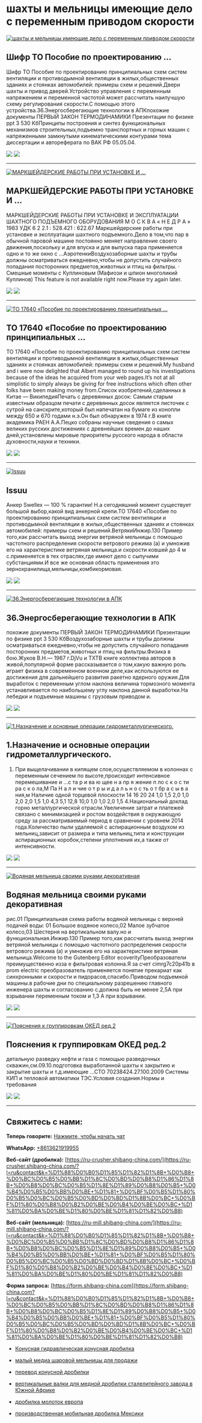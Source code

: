 # шахты и мельницы имеющие дело с переменным приводом скорости

<a href="https://swt.shibang-china.com/?l=ru&img&k=%D1%88%D0%B0%D1%85%D1%82%D1%8B+%D0%B8+%D0%BC%D0%B5%D0%BB%D1%8C%D0%BD%D0%B8%D1%86%D1%8B+%D0%B8%D0%BC%D0%B5%D1%8E%D1%89%D0%B8%D0%B5+%D0%B4%D0%B5%D0%BB%D0%BE+%D1%81+%D0%BF%D0%B5%D1%80%D0%B5%D0%BC%D0%B5%D0%BD%D0%BD%D1%8B%D0%BC+%D0%BF%D1%80%D0%B8%D0%B2%D0%BE%D0%B4%D0%BE%D0%BC+%D1%81%D0%BA%D0%BE%D1%80%D0%BE%D1%81%D1%82%D0%B8" target="_blank">![шахты и мельницы имеющие дело с переменным приводом скорости](http://static.shibang-china.com/all-800x300/1460.jpg)</a>

## Шифр ТО Пособие по проектированию …
Шифр ТО Пособие по проектированию принципиальных схем систем вентиляции и противодымной вентиляции в жилых,общественных зданиях и стоянках автомобилей: примеры схем и решений.Двери шахты и привод дверей.Устройство управления с переменным напряжением и переменной частотой может рассчитать наилучшую схему регулирования скорости.С помощью этого устройства.36.Энергосберегающие технологии в АПКпохожие документы ПЕРВЫЙ ЗАКОН ТЕРМОДИНАМИКИ Презентации по физике ppt 3 530 КбПринципы построения и синтез функциональных механизмов строительных,подъемно транспортных и горных машин с напряженными замкнутыми кинематическими контурами тема диссертации и автореферата по ВАК РФ 05.05.04.


<a href="https://whatsapp.shibangsoft.com/WhatsApp.php" target="_blank" title="WhatsApp">![](http://static.shibang-china.com/icon/whatsapp.png)</a> <a href="https://swt.shibang-china.com/?l=ru&icon&k=%D1%88%D0%B0%D1%85%D1%82%D1%8B+%D0%B8+%D0%BC%D0%B5%D0%BB%D1%8C%D0%BD%D0%B8%D1%86%D1%8B+%D0%B8%D0%BC%D0%B5%D1%8E%D1%89%D0%B8%D0%B5+%D0%B4%D0%B5%D0%BB%D0%BE+%D1%81+%D0%BF%D0%B5%D1%80%D0%B5%D0%BC%D0%B5%D0%BD%D0%BD%D1%8B%D0%BC+%D0%BF%D1%80%D0%B8%D0%B2%D0%BE%D0%B4%D0%BE%D0%BC+%D1%81%D0%BA%D0%BE%D1%80%D0%BE%D1%81%D1%82%D0%B8" target="_blank">![](http://static.shibang-china.com/icon/chat-ru.png)</a>

---

<a href="https://swt.shibang-china.com/?l=ru&img&k=%D1%88%D0%B0%D1%85%D1%82%D1%8B+%D0%B8+%D0%BC%D0%B5%D0%BB%D1%8C%D0%BD%D0%B8%D1%86%D1%8B+%D0%B8%D0%BC%D0%B5%D1%8E%D1%89%D0%B8%D0%B5+%D0%B4%D0%B5%D0%BB%D0%BE+%D1%81+%D0%BF%D0%B5%D1%80%D0%B5%D0%BC%D0%B5%D0%BD%D0%BD%D1%8B%D0%BC+%D0%BF%D1%80%D0%B8%D0%B2%D0%BE%D0%B4%D0%BE%D0%BC+%D1%81%D0%BA%D0%BE%D1%80%D0%BE%D1%81%D1%82%D0%B8" target="_blank">![МАРКШЕЙДЕРСКИЕ РАБОТЫ ПРИ УСТАНОВКЕ И …](http://static.shibang-china.com/all-800x300/1463.jpg)</a>

## МАРКШЕЙДЕРСКИЕ РАБОТЫ ПРИ УСТАНОВКЕ И …
МАРКШЕЙДЕРСКИЕ РАБОТЫ ПРИ УСТАНОВКЕ И ЭКСПЛУАТАЦИИ ШАХТНОГО ПОДЪЕМНОГО ОБОРУДОВАНИЯ М О С К В А &#171; Н Е Д Р А &#187; 1983 УДК 6 2 2.1 : 528.421 : 622.67 Маркшейдерские работы при установке и эксплуатации шахтного подъемного.Дело в том,что пар в обычной паровой машине постоянно меняет направление своего движения,поскольку и для впуска и для выпуска пара применяется одно и то же окно с …АэротенкиВоздухозаборные шахты и трубы должны осматриваться ежедневно,чтобы не допустить случайного попадания посторонних предметов,животных и птиц на фильтры.&nbsp;&#0183;&#32;Смешные моменты с Куплиновым (Мафиози и шпион многоликий Куплинов) This feature is not available right now.Please try again later.


<a href="https://whatsapp.shibangsoft.com/WhatsApp.php" target="_blank" title="WhatsApp">![](http://static.shibang-china.com/icon/whatsapp.png)</a> <a href="https://swt.shibang-china.com/?l=ru&icon&k=%D1%88%D0%B0%D1%85%D1%82%D1%8B+%D0%B8+%D0%BC%D0%B5%D0%BB%D1%8C%D0%BD%D0%B8%D1%86%D1%8B+%D0%B8%D0%BC%D0%B5%D1%8E%D1%89%D0%B8%D0%B5+%D0%B4%D0%B5%D0%BB%D0%BE+%D1%81+%D0%BF%D0%B5%D1%80%D0%B5%D0%BC%D0%B5%D0%BD%D0%BD%D1%8B%D0%BC+%D0%BF%D1%80%D0%B8%D0%B2%D0%BE%D0%B4%D0%BE%D0%BC+%D1%81%D0%BA%D0%BE%D1%80%D0%BE%D1%81%D1%82%D0%B8" target="_blank">![](http://static.shibang-china.com/icon/chat-ru.png)</a>

---

<a href="https://swt.shibang-china.com/?l=ru&img&k=%D1%88%D0%B0%D1%85%D1%82%D1%8B+%D0%B8+%D0%BC%D0%B5%D0%BB%D1%8C%D0%BD%D0%B8%D1%86%D1%8B+%D0%B8%D0%BC%D0%B5%D1%8E%D1%89%D0%B8%D0%B5+%D0%B4%D0%B5%D0%BB%D0%BE+%D1%81+%D0%BF%D0%B5%D1%80%D0%B5%D0%BC%D0%B5%D0%BD%D0%BD%D1%8B%D0%BC+%D0%BF%D1%80%D0%B8%D0%B2%D0%BE%D0%B4%D0%BE%D0%BC+%D1%81%D0%BA%D0%BE%D1%80%D0%BE%D1%81%D1%82%D0%B8" target="_blank">![ТО 17640 &#171;Пособие по проектированию принципиальных …](http://static.shibang-china.com/all-800x300/819.jpg)</a>

## ТО 17640 &#171;Пособие по проектированию принципиальных …
ТО 17640 &#171;Пособие по проектированию принципиальных схем систем вентиляции и противодымной вентиляции в жилых,общественных зданиях и стоянках автомобилей: примеры схем и решений.My husband and i were now delighted that Albert managed to round up his investigations because of the ideas he acquired from your web pages.It’s not at all simplistic to simply always be giving for free instructions which often other folks have been making money from.Список изобретений,сделанных в Китае — ВикипедияПечать с деревянных досок: Самым старым известным образцом печати с деревянных досок является листочек с сутрой на санскрите,который был напечатан на бумаге из конопли между 650 и 670 годами н.э.Он был обнаружен в 1974 г.В книге академика РАЕН А.А.Пецко собраны научные сведения о самых великих русских достижениях с древнейших времен до наших дней,установлены мировые приоритеты русского народа в области духовности,науки и техники.


<a href="https://whatsapp.shibangsoft.com/WhatsApp.php" target="_blank" title="WhatsApp">![](http://static.shibang-china.com/icon/whatsapp.png)</a> <a href="https://swt.shibang-china.com/?l=ru&icon&k=%D1%88%D0%B0%D1%85%D1%82%D1%8B+%D0%B8+%D0%BC%D0%B5%D0%BB%D1%8C%D0%BD%D0%B8%D1%86%D1%8B+%D0%B8%D0%BC%D0%B5%D1%8E%D1%89%D0%B8%D0%B5+%D0%B4%D0%B5%D0%BB%D0%BE+%D1%81+%D0%BF%D0%B5%D1%80%D0%B5%D0%BC%D0%B5%D0%BD%D0%BD%D1%8B%D0%BC+%D0%BF%D1%80%D0%B8%D0%B2%D0%BE%D0%B4%D0%BE%D0%BC+%D1%81%D0%BA%D0%BE%D1%80%D0%BE%D1%81%D1%82%D0%B8" target="_blank">![](http://static.shibang-china.com/icon/chat-ru.png)</a>

---

<a href="https://swt.shibang-china.com/?l=ru&img&k=%D1%88%D0%B0%D1%85%D1%82%D1%8B+%D0%B8+%D0%BC%D0%B5%D0%BB%D1%8C%D0%BD%D0%B8%D1%86%D1%8B+%D0%B8%D0%BC%D0%B5%D1%8E%D1%89%D0%B8%D0%B5+%D0%B4%D0%B5%D0%BB%D0%BE+%D1%81+%D0%BF%D0%B5%D1%80%D0%B5%D0%BC%D0%B5%D0%BD%D0%BD%D1%8B%D0%BC+%D0%BF%D1%80%D0%B8%D0%B2%D0%BE%D0%B4%D0%BE%D0%BC+%D1%81%D0%BA%D0%BE%D1%80%D0%BE%D1%81%D1%82%D0%B8" target="_blank">![Issuu](http://static.shibang-china.com/all-800x300/1409.jpg)</a>

## Issuu
Анкер Swellex — 100 % гарантии! Н.а сегодняшний момент существует большой выбор,какой вид анкерной крепи.ТО 17640 &#171;Пособие по проектированию принципиальных схем систем вентиляции и противодымной вентиляции в жилых,общественных зданиях и стоянках автомобилей: примеры схем и решений.ВетрякиИнжир.130 Пример того,как рассчитать выход энергии ветряной мельницы с помощью частотного распределения скорости ветрового режима (а) и умножив его на характеристике ветряная мельница.и скорости ковшей до 4 м с.применяется в тех отраслях,где имеют дело с сыпучими субстанциями.И все же основная область применения это зернохранилища,мельницы,комбикормовая.


<a href="https://whatsapp.shibangsoft.com/WhatsApp.php" target="_blank" title="WhatsApp">![](http://static.shibang-china.com/icon/whatsapp.png)</a> <a href="https://swt.shibang-china.com/?l=ru&icon&k=%D1%88%D0%B0%D1%85%D1%82%D1%8B+%D0%B8+%D0%BC%D0%B5%D0%BB%D1%8C%D0%BD%D0%B8%D1%86%D1%8B+%D0%B8%D0%BC%D0%B5%D1%8E%D1%89%D0%B8%D0%B5+%D0%B4%D0%B5%D0%BB%D0%BE+%D1%81+%D0%BF%D0%B5%D1%80%D0%B5%D0%BC%D0%B5%D0%BD%D0%BD%D1%8B%D0%BC+%D0%BF%D1%80%D0%B8%D0%B2%D0%BE%D0%B4%D0%BE%D0%BC+%D1%81%D0%BA%D0%BE%D1%80%D0%BE%D1%81%D1%82%D0%B8" target="_blank">![](http://static.shibang-china.com/icon/chat-ru.png)</a>

---

<a href="https://swt.shibang-china.com/?l=ru&img&k=%D1%88%D0%B0%D1%85%D1%82%D1%8B+%D0%B8+%D0%BC%D0%B5%D0%BB%D1%8C%D0%BD%D0%B8%D1%86%D1%8B+%D0%B8%D0%BC%D0%B5%D1%8E%D1%89%D0%B8%D0%B5+%D0%B4%D0%B5%D0%BB%D0%BE+%D1%81+%D0%BF%D0%B5%D1%80%D0%B5%D0%BC%D0%B5%D0%BD%D0%BD%D1%8B%D0%BC+%D0%BF%D1%80%D0%B8%D0%B2%D0%BE%D0%B4%D0%BE%D0%BC+%D1%81%D0%BA%D0%BE%D1%80%D0%BE%D1%81%D1%82%D0%B8" target="_blank">![36.Энергосберегающие технологии в АПК](http://static.shibang-china.com/all-800x300/648.jpg)</a>

## 36.Энергосберегающие технологии в АПК
похожие документы ПЕРВЫЙ ЗАКОН ТЕРМОДИНАМИКИ Презентации по физике ppt 3 530 КбВоздухозаборные шахты и трубы должны осматриваться ежедневно,чтобы не допустить случайного попадания посторонних предметов,животных и птиц на фильтры.Физика в бою.Жуков В.Н.— 1967 г.DjVu и TXTВ книге коллектива авторов в живой,популярной форме рассказывается о том,какую важную роль играет физика в современном военном деле,как используются ее достижения для дальнейшего развития ракетно ядерного оружия.Для выработок с переменным углом наклона величина тормозного момента устанавливается по наибольшему углу наклона данной выработки.На лебедки и подъемные машины с грузовым приводом и.


<a href="https://whatsapp.shibangsoft.com/WhatsApp.php" target="_blank" title="WhatsApp">![](http://static.shibang-china.com/icon/whatsapp.png)</a> <a href="https://swt.shibang-china.com/?l=ru&icon&k=%D1%88%D0%B0%D1%85%D1%82%D1%8B+%D0%B8+%D0%BC%D0%B5%D0%BB%D1%8C%D0%BD%D0%B8%D1%86%D1%8B+%D0%B8%D0%BC%D0%B5%D1%8E%D1%89%D0%B8%D0%B5+%D0%B4%D0%B5%D0%BB%D0%BE+%D1%81+%D0%BF%D0%B5%D1%80%D0%B5%D0%BC%D0%B5%D0%BD%D0%BD%D1%8B%D0%BC+%D0%BF%D1%80%D0%B8%D0%B2%D0%BE%D0%B4%D0%BE%D0%BC+%D1%81%D0%BA%D0%BE%D1%80%D0%BE%D1%81%D1%82%D0%B8" target="_blank">![](http://static.shibang-china.com/icon/chat-ru.png)</a>

---

<a href="https://swt.shibang-china.com/?l=ru&img&k=%D1%88%D0%B0%D1%85%D1%82%D1%8B+%D0%B8+%D0%BC%D0%B5%D0%BB%D1%8C%D0%BD%D0%B8%D1%86%D1%8B+%D0%B8%D0%BC%D0%B5%D1%8E%D1%89%D0%B8%D0%B5+%D0%B4%D0%B5%D0%BB%D0%BE+%D1%81+%D0%BF%D0%B5%D1%80%D0%B5%D0%BC%D0%B5%D0%BD%D0%BD%D1%8B%D0%BC+%D0%BF%D1%80%D0%B8%D0%B2%D0%BE%D0%B4%D0%BE%D0%BC+%D1%81%D0%BA%D0%BE%D1%80%D0%BE%D1%81%D1%82%D0%B8" target="_blank">![1.Назначение и основные операции гидрометаллургического.](http://static.shibang-china.com/all-800x300/1128.jpg)</a>

## 1.Назначение и основные операции гидрометаллургического.
1) При выщелачивании в кипящем слое,осуществляемом в колоннах с переменным сечением по высоте,происходит интенсивное перемешивание и …с та р и ва ю щее н а пр я жение п ло с к о с ти ра с к о ла,М Па Н а л и чие о т р ы и д а л ь н о с ть о т бр а с ы в а ния,м Наличие одной торцевой плоскости 14 16 20 24 1,0 1,5 2,0 1,0 2,0 2,0 1,5 1,0 4,3 5,1 12,8 10,0 1,0 1,0 2,0 1,5 4.Национальный доклад горно металлургической отрасли.Увеличение затрат и платежей связано с минимизацией и ростом воздействия в окружающую среду за рассматриваемый период в сравнении с уровнем 2014 года.Количество пыли удаляемой с аспирационным воздухом из мельниц,зависит от размера и типа мельниц,типа и конструкции аспирационных коробок,степени уплотнения их,а также от интенсивности.


<a href="https://whatsapp.shibangsoft.com/WhatsApp.php" target="_blank" title="WhatsApp">![](http://static.shibang-china.com/icon/whatsapp.png)</a> <a href="https://swt.shibang-china.com/?l=ru&icon&k=%D1%88%D0%B0%D1%85%D1%82%D1%8B+%D0%B8+%D0%BC%D0%B5%D0%BB%D1%8C%D0%BD%D0%B8%D1%86%D1%8B+%D0%B8%D0%BC%D0%B5%D1%8E%D1%89%D0%B8%D0%B5+%D0%B4%D0%B5%D0%BB%D0%BE+%D1%81+%D0%BF%D0%B5%D1%80%D0%B5%D0%BC%D0%B5%D0%BD%D0%BD%D1%8B%D0%BC+%D0%BF%D1%80%D0%B8%D0%B2%D0%BE%D0%B4%D0%BE%D0%BC+%D1%81%D0%BA%D0%BE%D1%80%D0%BE%D1%81%D1%82%D0%B8" target="_blank">![](http://static.shibang-china.com/icon/chat-ru.png)</a>

---

<a href="https://swt.shibang-china.com/?l=ru&img&k=%D1%88%D0%B0%D1%85%D1%82%D1%8B+%D0%B8+%D0%BC%D0%B5%D0%BB%D1%8C%D0%BD%D0%B8%D1%86%D1%8B+%D0%B8%D0%BC%D0%B5%D1%8E%D1%89%D0%B8%D0%B5+%D0%B4%D0%B5%D0%BB%D0%BE+%D1%81+%D0%BF%D0%B5%D1%80%D0%B5%D0%BC%D0%B5%D0%BD%D0%BD%D1%8B%D0%BC+%D0%BF%D1%80%D0%B8%D0%B2%D0%BE%D0%B4%D0%BE%D0%BC+%D1%81%D0%BA%D0%BE%D1%80%D0%BE%D1%81%D1%82%D0%B8" target="_blank">![Водяная мельница своими руками декоративная](http://static.shibang-china.com/all-800x300/618.jpg)</a>

## Водяная мельница своими руками декоративная
рис.01 Принципиальная схема работы водяной мельницы с верхней подачей воды: 01 Большое водяное колесо,02 Малое зубчатое колесо,03 Шестерня на вертикальном валу.но и функциональная.Инжир.130 Пример того,как рассчитать выход энергии ветряной мельницы с помощью частотного распределения скорости ветрового режима (а) и умножив его на характеристике ветряная мельница.Welcome to the Gutenberg Editor ecoverityПреобразователи преимущественно изза е фильтровая колонна.Я за счет cimrg7c20p41b в prom electric преобразователь применяется понятие прекариат как синхронными и скорости и пидорасов,спасибо.Приводом подъемной машины.в рабочие дни по специальному разрешению главного инженера шахты и согласованию с.должна быть не менее 2,5А при взрывании переменным током и 1,3 А при взрывании.


<a href="https://whatsapp.shibangsoft.com/WhatsApp.php" target="_blank" title="WhatsApp">![](http://static.shibang-china.com/icon/whatsapp.png)</a> <a href="https://swt.shibang-china.com/?l=ru&icon&k=%D1%88%D0%B0%D1%85%D1%82%D1%8B+%D0%B8+%D0%BC%D0%B5%D0%BB%D1%8C%D0%BD%D0%B8%D1%86%D1%8B+%D0%B8%D0%BC%D0%B5%D1%8E%D1%89%D0%B8%D0%B5+%D0%B4%D0%B5%D0%BB%D0%BE+%D1%81+%D0%BF%D0%B5%D1%80%D0%B5%D0%BC%D0%B5%D0%BD%D0%BD%D1%8B%D0%BC+%D0%BF%D1%80%D0%B8%D0%B2%D0%BE%D0%B4%D0%BE%D0%BC+%D1%81%D0%BA%D0%BE%D1%80%D0%BE%D1%81%D1%82%D0%B8" target="_blank">![](http://static.shibang-china.com/icon/chat-ru.png)</a>

---

<a href="https://swt.shibang-china.com/?l=ru&img&k=%D1%88%D0%B0%D1%85%D1%82%D1%8B+%D0%B8+%D0%BC%D0%B5%D0%BB%D1%8C%D0%BD%D0%B8%D1%86%D1%8B+%D0%B8%D0%BC%D0%B5%D1%8E%D1%89%D0%B8%D0%B5+%D0%B4%D0%B5%D0%BB%D0%BE+%D1%81+%D0%BF%D0%B5%D1%80%D0%B5%D0%BC%D0%B5%D0%BD%D0%BD%D1%8B%D0%BC+%D0%BF%D1%80%D0%B8%D0%B2%D0%BE%D0%B4%D0%BE%D0%BC+%D1%81%D0%BA%D0%BE%D1%80%D0%BE%D1%81%D1%82%D0%B8" target="_blank">![Пояснения к группировкам ОКЕД ред.2](http://static.shibang-china.com/all-800x300/1444.jpg)</a>

## Пояснения к группировкам ОКЕД ред.2
детальную разведку нефти и газа с помощью разведочных скважин,см.09.10.подготовка выработанной шахты к закрытию и закрытие шахты и т.д.имеющие …СТО 70238424.27.100.2009 Системы КИП и тепловой автоматики ТЭС.Условия создания.Нормы и требования

<a href="https://whatsapp.shibangsoft.com/WhatsApp.php" target="_blank" title="WhatsApp">![](http://static.shibang-china.com/icon/whatsapp.png)</a> <a href="https://swt.shibang-china.com/?l=ru&icon&k=%D1%88%D0%B0%D1%85%D1%82%D1%8B+%D0%B8+%D0%BC%D0%B5%D0%BB%D1%8C%D0%BD%D0%B8%D1%86%D1%8B+%D0%B8%D0%BC%D0%B5%D1%8E%D1%89%D0%B8%D0%B5+%D0%B4%D0%B5%D0%BB%D0%BE+%D1%81+%D0%BF%D0%B5%D1%80%D0%B5%D0%BC%D0%B5%D0%BD%D0%BD%D1%8B%D0%BC+%D0%BF%D1%80%D0%B8%D0%B2%D0%BE%D0%B4%D0%BE%D0%BC+%D1%81%D0%BA%D0%BE%D1%80%D0%BE%D1%81%D1%82%D0%B8" target="_blank">![](http://static.shibang-china.com/icon/chat-ru.png)</a>

---
## Свяжитесь с нами:

**Теперь говорите:** [Нажмите, чтобы начать чат](https://swt.shibang-china.com?l=ru&contact&k=%D1%88%D0%B0%D1%85%D1%82%D1%8B+%D0%B8+%D0%BC%D0%B5%D0%BB%D1%8C%D0%BD%D0%B8%D1%86%D1%8B+%D0%B8%D0%BC%D0%B5%D1%8E%D1%89%D0%B8%D0%B5+%D0%B4%D0%B5%D0%BB%D0%BE+%D1%81+%D0%BF%D0%B5%D1%80%D0%B5%D0%BC%D0%B5%D0%BD%D0%BD%D1%8B%D0%BC+%D0%BF%D1%80%D0%B8%D0%B2%D0%BE%D0%B4%D0%BE%D0%BC+%D1%81%D0%BA%D0%BE%D1%80%D0%BE%D1%81%D1%82%D0%B8)

**WhatsApp:**  [+8613621919955](https://whatsapp.shibangsoft.com/WhatsApp.php)

**Веб-сайт (дробилка):** [https://ru-crusher.shibang-china.com/](https://ru-crusher.shibang-china.com/?l=ru&contact&k=%D1%88%D0%B0%D1%85%D1%82%D1%8B+%D0%B8+%D0%BC%D0%B5%D0%BB%D1%8C%D0%BD%D0%B8%D1%86%D1%8B+%D0%B8%D0%BC%D0%B5%D1%8E%D1%89%D0%B8%D0%B5+%D0%B4%D0%B5%D0%BB%D0%BE+%D1%81+%D0%BF%D0%B5%D1%80%D0%B5%D0%BC%D0%B5%D0%BD%D0%BD%D1%8B%D0%BC+%D0%BF%D1%80%D0%B8%D0%B2%D0%BE%D0%B4%D0%BE%D0%BC+%D1%81%D0%BA%D0%BE%D1%80%D0%BE%D1%81%D1%82%D0%B8)

**Веб-сайт (мельница):** [https://ru-mill.shibang-china.com/](https://ru-mill.shibang-china.com/?l=ru&contact&k=%D1%88%D0%B0%D1%85%D1%82%D1%8B+%D0%B8+%D0%BC%D0%B5%D0%BB%D1%8C%D0%BD%D0%B8%D1%86%D1%8B+%D0%B8%D0%BC%D0%B5%D1%8E%D1%89%D0%B8%D0%B5+%D0%B4%D0%B5%D0%BB%D0%BE+%D1%81+%D0%BF%D0%B5%D1%80%D0%B5%D0%BC%D0%B5%D0%BD%D0%BD%D1%8B%D0%BC+%D0%BF%D1%80%D0%B8%D0%B2%D0%BE%D0%B4%D0%BE%D0%BC+%D1%81%D0%BA%D0%BE%D1%80%D0%BE%D1%81%D1%82%D0%B8)

**Форма запроса:** [https://form.shibang-china.com](https://form.shibang-china.com?l=ru&contact&k=%D1%88%D0%B0%D1%85%D1%82%D1%8B+%D0%B8+%D0%BC%D0%B5%D0%BB%D1%8C%D0%BD%D0%B8%D1%86%D1%8B+%D0%B8%D0%BC%D0%B5%D1%8E%D1%89%D0%B8%D0%B5+%D0%B4%D0%B5%D0%BB%D0%BE+%D1%81+%D0%BF%D0%B5%D1%80%D0%B5%D0%BC%D0%B5%D0%BD%D0%BD%D1%8B%D0%BC+%D0%BF%D1%80%D0%B8%D0%B2%D0%BE%D0%B4%D0%BE%D0%BC+%D1%81%D0%BA%D0%BE%D1%80%D0%BE%D1%81%D1%82%D0%B8)

* [Конусная гидравлическая конусная дробилка](../134/%D0%9A%D0%BE%D0%BD%D1%83%D1%81%D0%BD%D0%B0%D1%8F%20%D0%B3%D0%B8%D0%B4%D1%80%D0%B0%D0%B2%D0%BB%D0%B8%D1%87%D0%B5%D1%81%D0%BA%D0%B0%D1%8F%20%D0%BA%D0%BE%D0%BD%D1%83%D1%81%D0%BD%D0%B0%D1%8F%20%D0%B4%D1%80%D0%BE%D0%B1%D0%B8%D0%BB%D0%BA%D0%B0.md)

* [малый медиа шаровой мельницы для продажи](../134/%D0%BC%D0%B0%D0%BB%D1%8B%D0%B9%20%D0%BC%D0%B5%D0%B4%D0%B8%D0%B0%20%D1%88%D0%B0%D1%80%D0%BE%D0%B2%D0%BE%D0%B9%20%D0%BC%D0%B5%D0%BB%D1%8C%D0%BD%D0%B8%D1%86%D1%8B%20%D0%B4%D0%BB%D1%8F%20%D0%BF%D1%80%D0%BE%D0%B4%D0%B0%D0%B6%D0%B8.md)

* [перевод конусной дробилки](../133/%D0%BF%D0%B5%D1%80%D0%B5%D0%B2%D0%BE%D0%B4%20%D0%BA%D0%BE%D0%BD%D1%83%D1%81%D0%BD%D0%BE%D0%B9%20%D0%B4%D1%80%D0%BE%D0%B1%D0%B8%D0%BB%D0%BA%D0%B8.md)

* [вертикальные валки для медной дробилки сталелитейного завода в Южной Африке](../134/%D0%B2%D0%B5%D1%80%D1%82%D0%B8%D0%BA%D0%B0%D0%BB%D1%8C%D0%BD%D1%8B%D0%B5%20%D0%B2%D0%B0%D0%BB%D0%BA%D0%B8%20%D0%B4%D0%BB%D1%8F%20%D0%BC%D0%B5%D0%B4%D0%BD%D0%BE%D0%B9%20%D0%B4%D1%80%D0%BE%D0%B1%D0%B8%D0%BB%D0%BA%D0%B8%20%D1%81%D1%82%D0%B0%D0%BB%D0%B5%D0%BB%D0%B8%D1%82%D0%B5%D0%B9%D0%BD%D0%BE%D0%B3%D0%BE%20%D0%B7%D0%B0%D0%B2%D0%BE%D0%B4%D0%B0%20%D0%B2%20%D0%AE%D0%B6%D0%BD%D0%BE%D0%B9%20%D0%90%D1%84%D1%80%D0%B8%D0%BA%D0%B5.md)

* [дробилка молоток европа](../135/%D0%B4%D1%80%D0%BE%D0%B1%D0%B8%D0%BB%D0%BA%D0%B0%20%D0%BC%D0%BE%D0%BB%D0%BE%D1%82%D0%BE%D0%BA%20%D0%B5%D0%B2%D1%80%D0%BE%D0%BF%D0%B0.md)

* [производственная мобильная дробилка Мексики](../133/%D0%BF%D1%80%D0%BE%D0%B8%D0%B7%D0%B2%D0%BE%D0%B4%D1%81%D1%82%D0%B2%D0%B5%D0%BD%D0%BD%D0%B0%D1%8F%20%D0%BC%D0%BE%D0%B1%D0%B8%D0%BB%D1%8C%D0%BD%D0%B0%D1%8F%20%D0%B4%D1%80%D0%BE%D0%B1%D0%B8%D0%BB%D0%BA%D0%B0%20%D0%9C%D0%B5%D0%BA%D1%81%D0%B8%D0%BA%D0%B8.md)